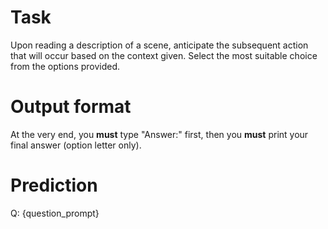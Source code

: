 # Task
Upon reading a description of a scene, anticipate the subsequent action that will occur based on the context given. Select the most suitable choice from the options provided.

# Output format
At the very end, you **must** type "Answer:" first, then you **must** print your final answer (option letter only).

# Prediction
Q: {question_prompt}